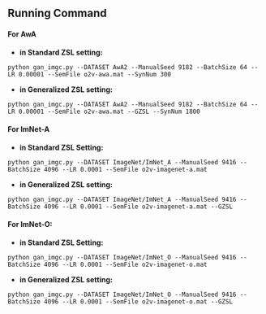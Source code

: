 ## Running Command

#### For AwA

- **in Standard ZSL setting:**
```
python gan_imgc.py --DATASET AwA2 --ManualSeed 9182 --BatchSize 64 --LR 0.00001 --SemFile o2v-awa.mat --SynNum 300
```
- **in Generalized ZSL setting:**
```
python gan_imgc.py --DATASET AwA2 --ManualSeed 9182 --BatchSize 64 --LR 0.00001 --SemFile o2v-awa.mat --GZSL --SynNum 1800
```

#### For ImNet-A

- **in Standard ZSL Setting:**
```
python gan_imgc.py --DATASET ImageNet/ImNet_A --ManualSeed 9416 --BatchSize 4096 --LR 0.0001 --SemFile o2v-imagenet-a.mat
```
- **in Generalized ZSL setting:**
```
python gan_imgc.py --DATASET ImageNet/ImNet_A --ManualSeed 9416 --BatchSize 4096 --LR 0.0001 --SemFile o2v-imagenet-a.mat --GZSL
```

#### For ImNet-O:
- **in Standard ZSL Setting:**
```
python gan_imgc.py --DATASET ImageNet/ImNet_O --ManualSeed 9416 --BatchSize 4096 --LR 0.0001 --SemFile o2v-imagenet-o.mat
```
- **in Generalized ZSL setting:**
```
python gan_imgc.py --DATASET ImageNet/ImNet_O --ManualSeed 9416 --BatchSize 4096 --LR 0.0001 --SemFile o2v-imagenet-o.mat --GZSL
```